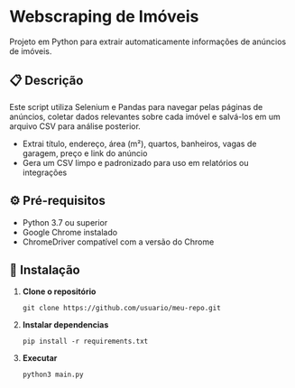 # Webscraping de Imóveis

Projeto em Python para extrair automaticamente informações de anúncios de imóveis.

## 📋 Descrição

Este script utiliza Selenium e Pandas para navegar pelas páginas de anúncios, coletar dados relevantes sobre cada imóvel e salvá-los em um arquivo CSV para análise posterior.

- Extrai título, endereço, área (m²), quartos, banheiros, vagas de garagem, preço e link do anúncio
- Gera um CSV limpo e padronizado para uso em relatórios ou integrações

## ⚙️ Pré-requisitos

- Python 3.7 ou superior  
- Google Chrome instalado  
- ChromeDriver compatível com a versão do Chrome  

## 🚀 Instalação

1. **Clone o repositório**  
   ```
   git clone https://github.com/usuario/meu-repo.git
2. **Instalar dependencias**
    ```
    pip install -r requirements.txt
   
3. **Executar**
   ```
   python3 main.py
